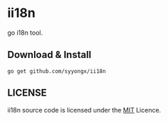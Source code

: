 # ii18n
go i18n tool.

## Download & Install
```shell
go get github.com/syyongx/ii18n
```

## LICENSE
ii18n source code is licensed under the [MIT](https://github.com/syyongx/ii18n/blob/master/LICENSE) Licence.